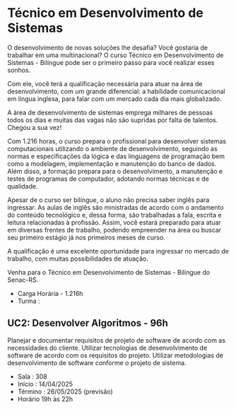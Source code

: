 # Técnico em Desenvolvimento de Sistemas

O desenvolvimento de novas soluções lhe desafia? Você gostaria de trabalhar em uma multinacional? O curso Técnico em Desenvolvimento de Sistemas - Bilíngue pode ser o primeiro passo para você realizar esses sonhos.

Com ele, você terá a qualificação necessária para atuar na área de desenvolvimento, com um grande diferencial: a habilidade comunicacional em língua inglesa, para falar com um mercado cada dia mais globalizado.

A área de desenvolvimento de sistemas emprega milhares de pessoas todos os dias e muitas das vagas não são supridas por falta de talentos. Chegou a sua vez!

Com 1.216 horas, o curso prepara o profissional para desenvolver sistemas computacionais utilizando o ambiente de desenvolvimento, seguindo as normas e especificações da lógica e das linguagens de programação bem como a modelagem, implementação e manutenção do banco de dados. Além disso, a formação prepara para o desenvolvimento, a manutenção e testes de programas de computador, adotando normas técnicas e de qualidade.

Apesar de o curso ser bilíngue, o aluno não precisa saber inglês para ingressar. As aulas de inglês são ministradas de acordo com o andamento do conteúdo tecnológico e, dessa forma, são trabalhadas a fala, escrita e leitura relacionadas à profissão. Assim, você estará preparado para atuar em diversas frentes de trabalho, podendo empreender na área ou buscar seu primeiro estágio já nos primeiros meses de curso.

A qualificação é uma excelente oportunidade para ingressar no mercado de trabalho, com muitas possibilidades de atuação.

Venha para o Técnico em Desenvolvimento de Sistemas - Bilíngue do Senac-RS.


- Carga Horária - 1.216h
- Turma :

## UC2: Desenvolver Algoritmos - 96h

Planejar  e  documentar  requisitos  de  projeto  de  software  de  acordo  com  as  necessidades  do cliente.
Utilizar tecnologias de desenvolvimento de software de acordo com os requisitos do projeto.
Utilizar metodologias de desenvolvimento de software conforme o projeto de sistema.

- Sala : 308
- Início : 14/04/2025
- Término : 26/05/2025 (previsão)
- Horário 19h às 22h
